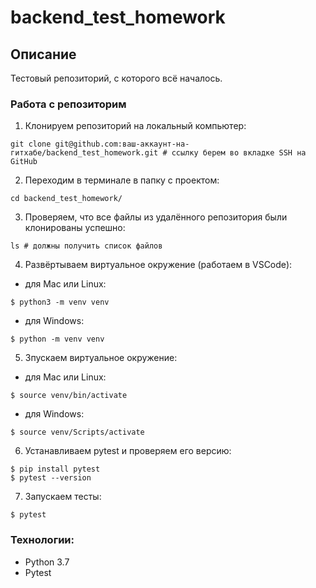 # backend_test_homework

## Описание
Тестовый репозиторий, с которого всё началось.

### Работа с репозиторим
1. Клонируем репозиторий на локальный компьютер:
```
git clone git@github.com:ваш-аккаунт-на-гитхабе/backend_test_homework.git # ссылку берем во вкладке SSH на GitHub
```
2. Переходим в терминале в папку с проектом:
```
cd backend_test_homework/
```
3. Проверяем, что все файлы из удалённого репозитория были клонированы успешно:
```
ls # должны получить список файлов
```
4. Развёртываем виртуальное окружение (работаем в VSCode):
  * для Mac или Linux:
  ```
  $ python3 -m venv venv
  ```
  * для Windows:
  ```
  $ python -m venv venv
  ```
5. Зпускаем виртуальное окружение:
  * для Mac или Linux:
  ```
  $ source venv/bin/activate
  ```
  * для Windows:
  ```
  $ source venv/Scripts/activate
  ```
6. Устанавливаем pytest и проверяем его версию:
```
$ pip install pytest
$ pytest --version
```
7. Запускаем тесты:
```
$ pytest
```

### Технологии:
* Python 3.7
* Pytest
